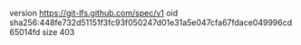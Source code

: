 version https://git-lfs.github.com/spec/v1
oid sha256:448fe732d51151f3fc93f050247d01e31a5e047cfa67fdace049996cd65014fd
size 403
